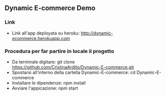 ## Dynamic E-commerce Demo

### Link
* Link all'app deployata su heroku:  http://dynamic-ecommerce.herokuapp.com

### Procedura per far partire in locale il progetto
* Da terminale digitare:  git clone https://github.com/CristinaArdito/Dynamic-E-commerce.git
* Spostarsi all'interno della cartella Dynamic-E-commerce:  cd Dynamic-E-commerce
* Installare le dipendenze:  npm install
* Avviare l'appicazione:  npm start
